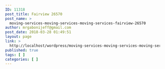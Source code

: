 ```yaml
---
ID: 11318
post_title: Fairview 26570
post_name: >
  moving-services-moving-services-moving-services-fairview-26570
author: mrgabonijeff@gmail.com
post_date: 2018-03-28 01:49:51
layout: page
link: >
  http://localhost/wordpress/moving-services-moving-services-moving-services-fairview-26570/
published: true
tags: [ ]
categories: [ ]
---
```

